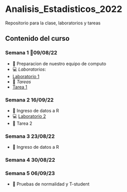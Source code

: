 # Analisis_Estadisticos_2022

Repositorio para la clase, laboratorios y tareas

## Contenido del curso

### Semana 1 :date:09/08/22
+ :notebook: Preparacion de nuestro equipo de computo
+ :computer: _Laboratorios_:
+ [Laboratorio 1](Lab_1_DiegoAxayacatl.pdf) 
+ :school_satchel: _Tareas_
+ [Tarea 1](Tarea_1_DiegoAxayacatl.pdf)
 
### Semana 2 16/09/22
 
  + :notebook: Ingreso de datos a R
  + :computer: [Laboratorio 2](Laboratorios/Lab_3_DiegoAxayacatl.R)
  + :school_satchel: Tarea 2
  
### Semana 3 23/08/22

  + :notebook: Ingreso de datos a R
  
### Semana 4 30/08/22


### Semana 5 06/09/23

  + :notebook: Pruebas de normalidad y T-student
  
 
